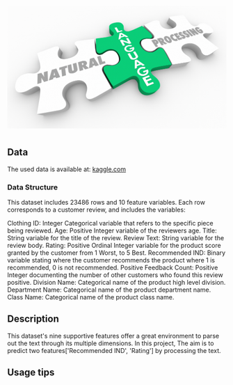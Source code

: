 <img src="img/natural-language-processing-explained.jpg" width=1000/>

# 

## Data

The used data is available at: [kaggle.com](https://www.kaggle.com/nicapotato/womens-ecommerce-clothing-reviews)

### Data Structure
This dataset includes 23486 rows and 10 feature variables. Each row corresponds to a customer review, and includes the variables:

Clothing ID: Integer Categorical variable that refers to the specific piece being reviewed. Age: Positive Integer variable of the reviewers age. Title: String variable for the title of the review. Review Text: String variable for the review body. Rating: Positive Ordinal Integer variable for the product score granted by the customer from 1 Worst, to 5 Best. Recommended IND: Binary variable stating where the customer recommends the product where 1 is recommended, 0 is not recommended. Positive Feedback Count: Positive Integer documenting the number of other customers who found this review positive. Division Name: Categorical name of the product high level division. Department Name: Categorical name of the product department name. Class Name: Categorical name of the product class name.

## Description
This dataset's nine supportive features offer a great environment to parse out the text through its multiple dimensions. In this project, The aim is to predict two features['Recommended IND', 'Rating'] by processing the text.



## Usage tips



